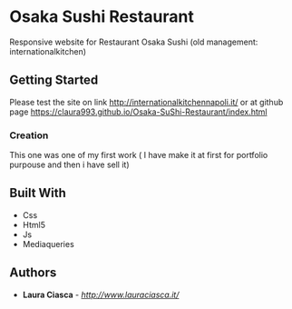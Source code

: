 # Osaka Sushi Restaurant

Responsive website for Restaurant Osaka Sushi (old management: internationalkitchen)

## Getting Started

Please test the site on link http://internationalkitchennapoli.it/ or at github page https://claura993.github.io/Osaka-SuShi-Restaurant/index.html 



### Creation

This one was one of my first work ( I have make it at first for portfolio purpouse and then i have sell it)


## Built With

* Css
* Html5
* Js
* Mediaqueries


## Authors

* **Laura Ciasca** - *http://www.lauraciasca.it/* 


